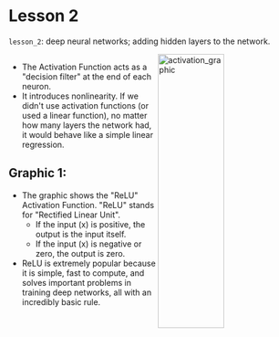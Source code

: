 # Lesson 2

`lesson_2`: deep neural networks; adding hidden layers to the network.

<div style="display: flex; justify-content: center;">
<div class="texto-titulo">

* The Activation Function acts as a "decision filter" at the end of each neuron.
* It introduces nonlinearity. If we didn't use activation functions (or used a linear function), no matter how many layers the network had, it would behave like a simple linear regression.

## Graphic 1:
* The graphic shows the "ReLU" Activation Function. "ReLU" stands for "Rectified Linear Unit".
  * If the input (x) is positive, the output is the input itself.
  * If the input (x) is negative or zero, the output is zero.
* ReLU is extremely popular because it is simple, fast to compute, and solves important problems in training deep networks, all with an incredibly basic rule.

</div>
      <img style="width: 48%;" width="640" height="480" alt="activation_graphic" src="https://github.com/user-attachments/assets/5fce2889-6b84-434d-9c1d-e9bad4583be8" />
</div>
